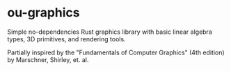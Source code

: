 # ou-graphics
Simple no-dependencies Rust graphics library with basic linear algebra types, 3D primitives, and rendering tools.

Partially inspired by the "Fundamentals of Computer Graphics" (4th edition) by Marschner, Shirley, et. al.
